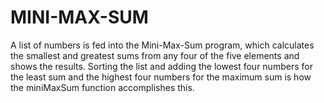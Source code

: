 # MINI-MAX-SUM
A list of numbers is fed into the Mini-Max-Sum program, which calculates the smallest and greatest sums from any four of the five elements and shows the results. Sorting the list and adding the lowest four numbers for the least sum and the highest four numbers for the maximum sum is how the miniMaxSum function accomplishes this.
